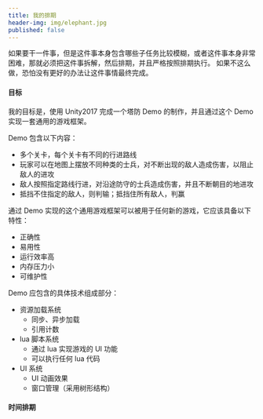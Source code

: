 ```yaml
---
title: 我的排期
header-img: img/elephant.jpg
published: false
---
```


如果要干一件事，但是这件事本身包含哪些子任务比较模糊，或者这件事本身非常困难，那就必须把这件事拆解，然后排期，并且严格按照排期执行。
如果不这么做，恐怕没有更好的办法让这件事情最终完成。

#### 目标

我的目标是，使用 Unity2017 完成一个塔防 Demo 的制作，并且通过这个 Demo 实现一套通用的游戏框架。

Demo 包含以下内容：

+ 多个关卡，每个关卡有不同的行进路线
+ 玩家可以在地图上摆放不同种类的士兵，对不断出现的敌人造成伤害，以阻止敌人的进攻
+ 敌人按照指定路线行进，对沿途防守的士兵造成伤害，并且不断朝目的地进攻
+ 抵挡不住指定的敌人，则判输；抵挡住所有敌人，判赢

通过 Demo 实现的这个通用游戏框架可以被用于任何新的游戏，它应该具备以下特性：

+ 正确性
+ 易用性
+ 运行效率高
+ 内存压力小
+ 可维护性

Demo 应包含的具体技术组成部分：

+ 资源加载系统
	* 同步、异步加载
	* 引用计数
+ lua 脚本系统
	* 通过 lua 实现游戏的 UI 功能
	* 可以执行任何 lua 代码
+ UI 系统
	* UI 动画效果
	* 窗口管理（采用树形结构）


#### 时间排期
